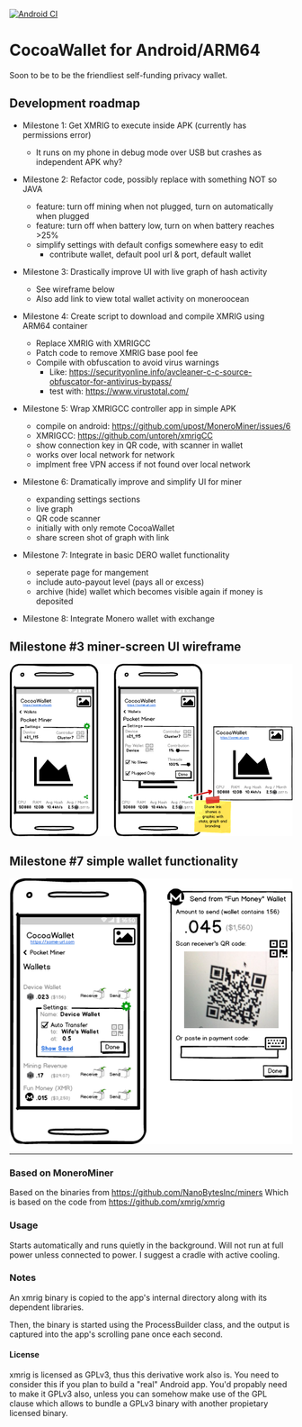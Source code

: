 [![Android CI](https://github.com/chadananda/CocoaWallet/actions/workflows/android_build.yml/badge.svg?branch=main)](https://github.com/chadananda/CocoaWallet/actions/workflows/android_build.yml)

# CocoaWallet for Android/ARM64

Soon to be to be the friendliest self-funding privacy wallet.

## Development roadmap

* Milestone 1: Get XMRIG to execute inside APK (currently has permissions error)
  * It runs on my phone in debug mode over USB but crashes as independent APK why?

* Milestone 2: Refactor code, possibly replace with something NOT so JAVA
  * feature: turn off mining when not plugged, turn on automatically when plugged
  * feature: turn off when battery low, turn on when battery reaches >25%
  * simplify settings with default configs somewhere easy to edit
    * contribute wallet, default pool url & port, default wallet

* Milestone 3: Drastically improve UI with live graph of hash activity
  * See wireframe below
  * Also add link to view total wallet activity on moneroocean

* Milestone 4: Create script to download and compile XMRIG using ARM64 container
  * Replace XMRIG with XMRIGCC
  * Patch code to remove XMRIG base pool fee
  * Compile with obfuscation to avoid virus warnings
    * Like: https://securityonline.info/avcleaner-c-c-source-obfuscator-for-antivirus-bypass/
    * test with: https://www.virustotal.com/

* Milestone 5: Wrap XMRIGCC controller app in simple APK
  * compile on android: https://github.com/upost/MoneroMiner/issues/6
  * XMRIGCC: https://github.com/untoreh/xmrigCC
  * show connection key in QR code, with scanner in wallet
  * works over local network for network
  * implment free VPN access if not found over local network

* Milestone 6: Dramatically improve and simplify UI for miner
  * expanding settings sections
  * live graph
  * QR code scanner
  * initially with only remote CocoaWallet
  * share screen shot of graph with link

* Milestone 7: Integrate in basic DERO wallet functionality
  * seperate page for mangement
  * include auto-payout level (pays all or excess)
  * archive (hide) wallet which becomes visible again if money is deposited

* Milestone 8: Integrate Monero wallet with exchange


## Milestone #3 miner-screen UI wireframe

![Miner screen UI wireframe](miner-mockup.png)


## Milestone #7 simple wallet functionality

![Simple Wallet](simple-wallet-mockup.png)


----


### Based on MoneroMiner

Based on the binaries from https://github.com/NanoBytesInc/miners
Which is based on the code from https://github.com/xmrig/xmrig

### Usage

Starts automatically and runs quietly in the background. Will not run at full power unless connected to power. I suggest a cradle with active cooling.

### Notes

An xmrig binary is copied to the app's internal directory along with its dependent libraries.

Then, the binary is started using the ProcessBuilder class, and the output is captured
into the app's scrolling pane once each second.

#### License

xmrig is licensed as GPLv3, thus this derivative work also is.
You need to consider this if you plan to build a "real" Android app. You'd propably need
to make it GPLv3 also, unless you can somehow make use of the GPL clause which allows
to bundle a GPLv3 binary with another propietary licensed binary.

